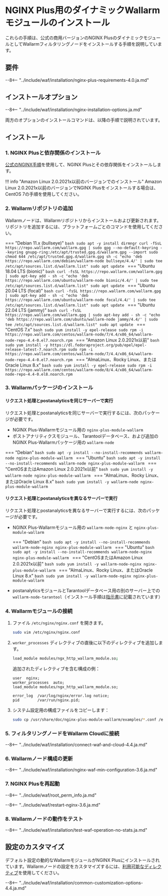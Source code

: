 [img-wl-console-users]: ../images/check-user-no-2fa.png
[wallarm-status-instr]: ../admin-en/configure-statistics-service.md
[memory-instr]: ../admin-en/configuration-guides/allocate-resources-for-node.md
[waf-directives-instr]: ../admin-en/configure-parameters-en.md
[ptrav-attack-docs]: ../attacks-vulns-list.md#path-traversal
[attacks-in-ui-image]: ../images/admin-guides/test-attacks-quickstart.png
[waf-mode-instr]: ../admin-en/configure-wallarm-mode.md
[logging-instr]: ../admin-en/configure-logging.md
[proxy-balancer-instr]: ../admin-en/using-proxy-or-balancer-en.md
[process-time-limit-instr]: ../admin-en/configure-parameters-en.md#wallarm_process_time_limit
[configure-selinux-instr]: ../admin-en/configure-selinux.md
[configure-proxy-balancer-instr]: ../admin-en/configuration-guides/access-to-wallarm-api-via-proxy.md
[update-instr]: ../updating-migrating/nginx-modules.md
[install-postanalytics-docs]: ../../admin-en/installation-postanalytics-en/
[waf-mode-recommendations]: ../about-wallarm/deployment-best-practices.md#follow-recommended-onboarding-steps
[ip-lists-docs]: ../user-guides/ip-lists/overview.md
[versioning-policy]: ../updating-migrating/versioning-policy.md#version-list
[install-postanalytics-instr]: ../admin-en/installation-postanalytics-en.md
[waf-installation-instr-latest]: /installation/nginx-plus/
[img-node-with-several-instances]: ../images/user-guides/nodes/wallarm-node-with-two-instances.png
[img-create-wallarm-node]: ../images/user-guides/nodes/create-cloud-node.png
[nginx-custom]: custom/custom-nginx-version.md

# NGINX Plus用のダイナミックWallarmモジュールのインストール

これらの手順は、公式の商用バージョンのNGINX PlusのダイナミックモジュールとしてWallarmフィルタリングノードをインストールする手順を説明しています。

## 要件

--8<-- "../include/waf/installation/nginx-plus-requirements-4.0.ja.md"

## インストールオプション

--8<-- "../include/waf/installation/nginx-installation-options.ja.md"

両方のオプションのインストールコマンドは、以降の手順で説明されています。

## インストール

### 1. NGINX Plusと依存関係のインストール

[公式のNGINX手順](https://www.nginx.com/resources/admin-guide/installing-nginx-plus/)を使用して、NGINX Plusとその依存関係をインストールします。

!!! info "Amazon Linux 2.0.2021x以前のバージョンでのインストール"
    Amazon Linux 2.0.2021x以前のバージョンでNGINX Plusをインストールする場合は、CentOS 7の手順を使用してください。

### 2. Wallarmリポジトリの追加

Wallarmノードは、Wallarmリポジトリからインストールおよび更新されます。リポジトリを追加するには、プラットフォームごとのコマンドを使用してください。

=== "Debian 11.x (bullseye)"
    ```bash
    sudo apt -y install dirmngr
    curl -fSsL https://repo.wallarm.com/wallarm.gpg | sudo gpg --no-default-keyring --keyring gnupg-ring:/etc/apt/trusted.gpg.d/wallarm.gpg --import
    sudo chmod 644 /etc/apt/trusted.gpg.d/wallarm.gpg
    sh -c "echo 'deb https://repo.wallarm.com/debian/wallarm-node bullseye/4.4/' | sudo tee /etc/apt/sources.list.d/wallarm.list"
    sudo apt update
    ```
=== "Ubuntu 18.04 LTS (bionic)"
    ```bash
    curl -fsSL https://repo.wallarm.com/wallarm.gpg | sudo apt-key add -
    sh -c "echo 'deb https://repo.wallarm.com/ubuntu/wallarm-node bionic/4.4/' | sudo tee /etc/apt/sources.list.d/wallarm.list"
    sudo apt update
    ```
=== "Ubuntu 20.04 LTS (focal)"
    ```bash
    curl -fsSL https://repo.wallarm.com/wallarm.gpg | sudo apt-key add -
    sh -c "echo 'deb https://repo.wallarm.com/ubuntu/wallarm-node focal/4.4/' | sudo tee /etc/apt/sources.list.d/wallarm.list"
    sudo apt update
    ```
=== "Ubuntu 22.04 LTS (jammy)"
    ```bash
    curl -fsSL https://repo.wallarm.com/wallarm.gpg | sudo apt-key add -
    sh -c "echo 'deb https://repo.wallarm.com/ubuntu/wallarm-node jammy/4.4/' | sudo tee /etc/apt/sources.list.d/wallarm.list"
    sudo apt update
    ```
=== "CentOS 7.x"
    ```bash
    sudo yum install -y epel-release
    sudo rpm -i https://repo.wallarm.com/centos/wallarm-node/7/4.4/x86_64/wallarm-node-repo-4.4-0.el7.noarch.rpm
    ```
=== "Amazon Linux 2.0.2021x以前"
    ```bash
    sudo yum install -y https://dl.fedoraproject.org/pub/epel/epel-release-latest-7.noarch.rpm
    sudo rpm -i https://repo.wallarm.com/centos/wallarm-node/7/4.4/x86_64/wallarm-node-repo-4.4-0.el7.noarch.rpm
    ```
=== "AlmaLinux、Rocky Linux、またはOracle Linux 8.x"
    ```bash
    sudo yum install -y epel-release
    sudo rpm -i https://repo.wallarm.com/centos/wallarm-node/8/4.4/x86_64/wallarm-node-repo-4.4-0.el8.noarch.rpm
    ```

### 3. Wallarmパッケージのインストール

#### リクエスト処理とpostanalyticsを同じサーバーで実行

リクエスト処理とpostanalyticsを同じサーバーで実行するには、次のパッケージが必要です。

* NGINX Plus-Wallarmモジュール用の `nginx-plus-module-wallarm`
* ポストアナリティクスモジュール、Tarantoolデータベース、および追加のNGINX Plus-Wallarmパッケージ用の `wallarm-node`

=== "Debian"
    ```bash
    sudo apt -y install --no-install-recommends wallarm-node nginx-plus-module-wallarm
    ```
=== "Ubuntu"
    ```bash
    sudo apt -y install --no-install-recommends wallarm-node nginx-plus-module-wallarm
    ```
=== "CentOSまたはAmazon Linux 2.0.2021x以前"
    ```bash
    sudo yum install -y wallarm-node nginx-plus-module-wallarm
    ```
=== "AlmaLinux、Rocky Linux、またはOracle Linux 8.x"
    ```bash
    sudo yum install -y wallarm-node nginx-plus-module-wallarm
    ```

#### リクエスト処理とpostanalyticsを異なるサーバーで実行

リクエスト処理とpostanalyticsを異なるサーバーで実行するには、次のパッケージが必要です。

* NGINX Plus-Wallarmモジュール用の `wallarm-node-nginx` と `nginx-plus-module-wallarm`

    === "Debian"
        ```bash
        sudo apt -y install --no-install-recommends wallarm-node-nginx nginx-plus-module-wallarm
        ```
    === "Ubuntu"
        ```bash
        sudo apt -y install --no-install-recommends wallarm-node-nginx nginx-plus-module-wallarm
        ```
    === "CentOSまたはAmazon Linux 2.0.2021x以前"
        ```bash
        sudo yum install -y wallarm-node-nginx nginx-plus-module-wallarm
        ```
    === "AlmaLinux、Rocky Linux、またはOracle Linux 8.x"
        ```bash
        sudo yum install -y wallarm-node-nginx nginx-plus-module-wallarm
        ```

* postanalyticsモジュールとTarantoolデータベース用の別のサーバー上での `wallarm-node-tarantool`（インストール手順は[指示書](../admin-en/installation-postanalytics-en.md)に記載されています）

### 4. Wallarmモジュールの接続

1. ファイル `/etc/nginx/nginx.conf` を開きます。

    ```bash
    sudo vim /etc/nginx/nginx.conf
    ```
2. `worker_processes` ディレクティブの直後に以下のディレクティブを追加します。

    ```bash
    load_module modules/ngx_http_wallarm_module.so;
    ```

    追加されたディレクティブを含む構成の例：

    ```
    user  nginx;
    worker_processes  auto;
    load_module modules/ngx_http_wallarm_module.so;

    error_log  /var/log/nginx/error.log notice;
    pid        /var/run/nginx.pid;
    ```

3. システム設定用の構成ファイルをコピーします：

    ``` bash
    sudo cp /usr/share/doc/nginx-plus-module-wallarm/examples/*.conf /etc/nginx/conf.d/
    ```

### 5. フィルタリングノードをWallarm Cloudに接続

--8<-- "../include/waf/installation/connect-waf-and-cloud-4.4.ja.md"

### 6. Wallarmノード構成の更新

--8<-- "../include/waf/installation/nginx-waf-min-configuration-3.6.ja.md"

### 7. NGINX Plusを再起動

--8<-- "../include/waf/root_perm_info.ja.md"

--8<-- "../include/waf/restart-nginx-3.6.ja.md"

### 8. Wallarmノードの動作をテスト

--8<-- "../include/waf/installation/test-waf-operation-no-stats.ja.md"
## 設定のカスタマイズ

デフォルト設定の動的なWallarmモジュールがNGINX Plusにインストールされています。Wallarmノードの設定をカスタマイズするには、[利用可能なディレクティブ](../admin-en/configure-parameters-en.md)を使用してください。

--8<-- "../include/waf/installation/common-customization-options-4.4.ja.md"
